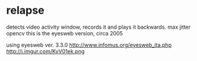 # relapse
detects video activity window, records it and plays it backwards. max jitter opencv 
this is the eyesweb version, circa 2005

using eyesweb ver. 3.3.0
http://www.infomus.org/eyesweb_ita.php
http://i.imgur.com/KvV01ek.png